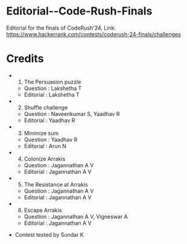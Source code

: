 # Editorial--Code-Rush-Finals
Editorial for the finals of CodeRush'24, Link: https://www.hackerrank.com/contests/coderush-24-finals/challenges

# Credits

- 1. The Persuasion puzzle
  - Question : Lakshetha T
  - Editorial : Lakshetha T
- 2. Shuffle challenge
  - Question : Naveenkumar S, Yaadhav R
  - Editorial :  Yaadhav R
- 3. Minimize sum
  - Question : Yaadhav R
  - Editorial : Arun N
- 4. Colonize Arrakis
  - Question : Jagannathan A V
  - Editorial : Jagannathan A V
- 5. The Resistance at Arrakis
  - Question : Jagannathan A V
  - Editorial : Jagannathan A V
- 6. Escape Arrakis
  - Question : Jagannathan A V, Vigneswar A
  - Editorial : Jagannathan A V


- Contest tested by Sundar K
